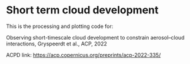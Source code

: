 # Short term cloud development

This is the processing and plotting code for:

Observing short-timescale cloud development to constrain aerosol–cloud interactions,
Gryspeerdt et al., ACP, 2022

ACPD link: https://acp.copernicus.org/preprints/acp-2022-335/
